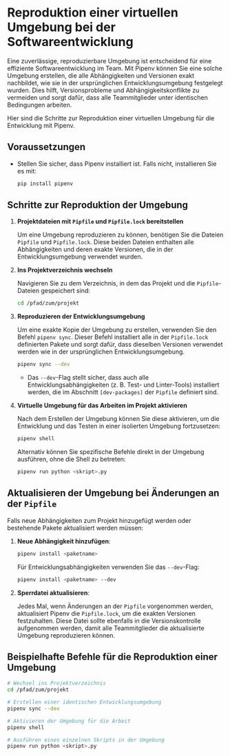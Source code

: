 # Reproduktion einer virtuellen Umgebung bei der Softwareentwicklung

Eine zuverlässige, reproduzierbare Umgebung ist entscheidend für eine effiziente Softwareentwicklung im Team. Mit Pipenv können Sie eine solche Umgebung erstellen, die alle Abhängigkeiten und Versionen exakt nachbildet, wie sie in der ursprünglichen Entwicklungsumgebung festgelegt wurden. Dies hilft, Versionsprobleme und Abhängigkeitskonflikte zu vermeiden und sorgt dafür, dass alle Teammitglieder unter identischen Bedingungen arbeiten.

Hier sind die Schritte zur Reproduktion einer virtuellen Umgebung für die Entwicklung mit Pipenv.

## Voraussetzungen

- Stellen Sie sicher, dass Pipenv installiert ist. Falls nicht, installieren Sie es mit:

  ```bash
  pip install pipenv
  ```

## Schritte zur Reproduktion der Umgebung

1. **Projektdateien mit `Pipfile` und `Pipfile.lock` bereitstellen**

   Um eine Umgebung reproduzieren zu können, benötigen Sie die Dateien `Pipfile` und `Pipfile.lock`. Diese beiden Dateien enthalten alle Abhängigkeiten und deren exakte Versionen, die in der Entwicklungsumgebung verwendet wurden.

2. **Ins Projektverzeichnis wechseln**

   Navigieren Sie zu dem Verzeichnis, in dem das Projekt und die `Pipfile`-Dateien gespeichert sind:

   ```bash
   cd /pfad/zum/projekt
   ```

3. **Reproduzieren der Entwicklungsumgebung**

   Um eine exakte Kopie der Umgebung zu erstellen, verwenden Sie den Befehl `pipenv sync`. Dieser Befehl installiert alle in der `Pipfile.lock` definierten Pakete und sorgt dafür, dass dieselben Versionen verwendet werden wie in der ursprünglichen Entwicklungsumgebung.

   ```bash
   pipenv sync --dev
   ```

   - Das `--dev`-Flag stellt sicher, dass auch alle Entwicklungsabhängigkeiten (z. B. Test- und Linter-Tools) installiert werden, die im Abschnitt `[dev-packages]` der `Pipfile` definiert sind.

4. **Virtuelle Umgebung für das Arbeiten im Projekt aktivieren**

   Nach dem Erstellen der Umgebung können Sie diese aktivieren, um die Entwicklung und das Testen in einer isolierten Umgebung fortzusetzen:

   ```bash
   pipenv shell
   ```

   Alternativ können Sie spezifische Befehle direkt in der Umgebung ausführen, ohne die Shell zu betreten:

   ```bash
   pipenv run python <skript>.py
   ```

## Aktualisieren der Umgebung bei Änderungen an der `Pipfile`

Falls neue Abhängigkeiten zum Projekt hinzugefügt werden oder bestehende Pakete aktualisiert werden müssen:

1. **Neue Abhängigkeit hinzufügen**:

   ```bash
   pipenv install <paketname>
   ```

   Für Entwicklungsabhängigkeiten verwenden Sie das `--dev`-Flag:

   ```bash
   pipenv install <paketname> --dev
   ```

2. **Sperrdatei aktualisieren**:

   Jedes Mal, wenn Änderungen an der `Pipfile` vorgenommen werden, aktualisiert Pipenv die `Pipfile.lock`, um die exakten Versionen festzuhalten. Diese Datei sollte ebenfalls in die Versionskontrolle aufgenommen werden, damit alle Teammitglieder die aktualisierte Umgebung reproduzieren können.

## Beispielhafte Befehle für die Reproduktion einer Umgebung

```bash
# Wechsel ins Projektverzeichnis
cd /pfad/zum/projekt

# Erstellen einer identischen Entwicklungsumgebung
pipenv sync --dev

# Aktivieren der Umgebung für die Arbeit
pipenv shell

# Ausführen eines einzelnen Skripts in der Umgebung
pipenv run python <skript>.py
```
